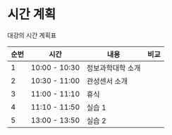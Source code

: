 # 시간 계획

대강의 시간 계획표

|순번 | 시간 | 내용 | 비교 |
| -- | --| -----| ---- |
|1 | 10:00 - 10:30 | 정보과학대학 소개 | |
|2 | 10:30 - 11:00 | 관성센서 소개 | |
|3 | 11:00 - 11:10 | 휴식 | |
|4 | 11:10 - 11:50 | 실습 1 | |
|5 | 13:00 - 13:50 | 실습 2 | |


